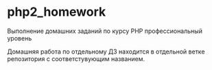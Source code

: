 # php2_homework
Выполнение домашних заданий по курсу PHP профессиональный уровень

Домашняя работа по отдельному ДЗ находится в отдельной ветке репозитория с соответстувующим названием.
